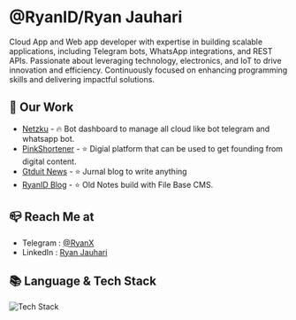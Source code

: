 # @RyanID/Ryan Jauhari

Cloud App and Web app developer with expertise in building scalable applications, including Telegram bots, WhatsApp integrations, and REST APIs. Passionate about leveraging technology, electronics, and IoT to drive innovation and efficiency. Continuously focused on enhancing programming skills and delivering impactful solutions.

## 📂 Our Work
- [Netzku](https://netzku.com) - 🔥 Bot dashboard to manage all cloud like bot telegram and whatsapp bot.
- [PinkShortener](https://pink.my.id) - ⭐️ Digial platform that can be used to get founding from digital content.
- [Gtduit News](https://gtduit.com) - ⭐️ Jurnal blog to write anything
- [RyanID Blog](https://ryanid.my.id) - ⭐️ Old Notes build with File Base CMS.


## 📪 Reach Me at
- Telegram : [@RyanX](https://t.me/ryanx)
- LinkedIn : [Ryan Jauhari]([https://www.linkedin.com/in/mimamch/](https://www.linkedin.com/in/ryanjauhari/))


## 📚 Language & Tech Stack
![Tech Stack](https://skillicons.dev/icons?i=php,html,jquery,bootstrap,,nodejs,bun,javascript,python,,nginx,cloudflare)
